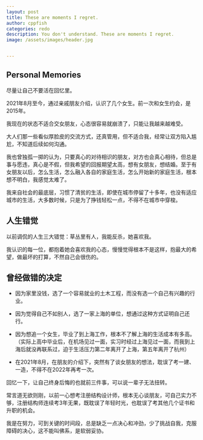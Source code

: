 ```yaml
---
layout: post
title: These are moments I regret.
author: cppfish
categories: redo
description: You don't understand. These are moments I regret. 
image: /assets/images/header.jpg


---
```


## Personal Memories

尽量让自己不要活在回忆里。

2021年8月至今，通过亲戚朋友介绍，认识了几个女生。前一次和女生约会，是2015年。

我现在的状态不适合交女朋友，心态很容易就崩溃了，只能让我越来越难受。

大人们那一些看似厚脸皮的交流方式，还真管用，但不适合我，经常让双方陷入尴尬，不知道后续如何沟通。

我也曾独孤一掷的认为，只要真心的对待相识的朋友，对方也会真心相待，但总是事与愿违，真心是不假，但我希望的回报期望太高，想有女朋友，想结婚。至于有女朋友以后，怎么生活，怎么融入各自的家庭生活，怎么开始新的家庭生活，根本想不明白，我感觉太难了。

我来自社会的最底层，习惯了清贫的生活，即使在城市停留了十多年，也没有适应城市的生活，大多数时候，只是为了挣钱轻松一点，不得不在城市中穿梭。


## 人生错觉

以前调侃的人生三大错觉：草丛里有人，我能反杀，她喜欢我。

我认识的每一位，都抱着她会喜欢我的心态，慢慢觉得根本不是这样，抱最大的希望，做最坏的打算，不然自己会很伤的。


## 曾经做错的决定

- 因为家里没钱，选了一个容易就业的土木工程，而没有选一个自己有兴趣的行业。

- 因为觉得自己不如别人，选了一家上海的单位，想通过这种方式证明自己还行。

- 因为想追一个女生，毕业了到上海工作，根本不了解上海的生活成本有多高。（实际上高中毕业后，在机场见过一面，实习时经过上海见过一面，而我到上海后就没再联系过，迫于生活压力第二年离开了上海，第五年离开了杭州）

- 在2021年8月，在朋友的介绍下，突然有了谈女朋友的想法，耽误了考一建、一造，不得不在2022年再考一次。

回忆一下，让自己终身后悔的也就前三件事，可以说一辈子无法扭转。

常言道无欲则刚，以前一心想考注册结构设计师，根本无心谈朋友，可自己实力不够，注册结构师连续考3年无果，既耽误了年轻时光，也耽误了考其他几个证书和升职的机会。

我是在努力，可到关键的时间段，总是缺乏一点决心和冲劲，少了挑战自我，克服障碍的决心，这不能叫佛系，是软弱妥协。

## 